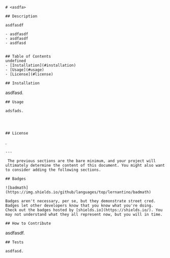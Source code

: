 
    # <asdfa>
    
    ## Description
    
    asdfasdf
    
    - asdfasdf
    - asdfasdf
    - asdfasd
    
    
    ## Table of Contents
    undefined
    - [Installation](#installation)
    - [Usage](#usage)
    - [License](#license)
    
    ## Installation
    
   asdfasd.
    
    ## Usage
    
    adsfads.
    


    
    ## License
    
   .
    
    ---
    
     The previous sections are the bare minimum, and your project will ultimately determine the content of this document. You might also want to consider adding the following sections.
    
    ## Badges
    
    ![badmath](https://img.shields.io/github/languages/top/lernantino/badmath)
    
    Badges aren't necessary, per se, but they demonstrate street cred. Badges let other developers know that you know what you're doing. Check out the badges hosted by [shields.io](https://shields.io/). You may not understand what they all represent now, but you will in time.
    
    ## How to Contribute
    
   asdfasdf.
    
    ## Tests
    
    asdfasd.